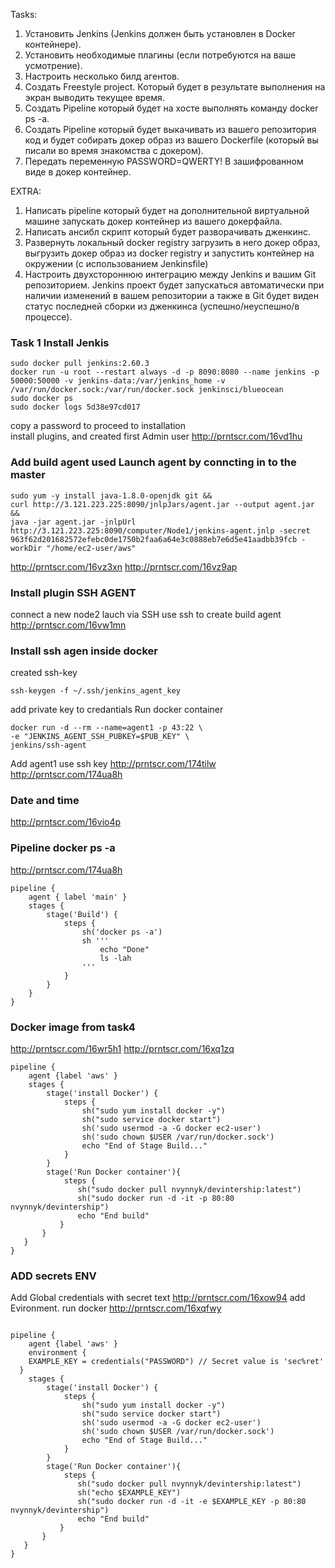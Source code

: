 Tasks:
1. Установить Jenkins (Jenkins должен быть установлен  в Docker контейнере).
2. Установить необходимые плагины (если потребуются на ваше усмотрение).
3. Настроить несколько билд агентов.
4. Создать Freestyle project. Который будет в результате выполнения на экран выводить текущее время.
5. Создать Pipeline который будет на хосте выполнять команду docker ps -a.
6. Создать Pipeline который будет выкачивать из вашего репозитория код и будет собирать докер образ из вашего Dockerfile (который вы писали во время знакомства с докером).
7. Передать переменную PASSWORD=QWERTY! В зашифрованном виде в докер контейнер.
 
EXTRA:
1. Написать pipeline который будет на дополнительной виртуальной машине запускать докер контейнер из вашего докерфайла.
2. Написать ансибл скрипт который будет разворачивать дженкинс.
3. Развернуть локальный docker registry загрузить в него докер образ, выгрузить докер образ из docker registry и запустить контейнер на окружении (с использованием Jenkinsfile)
4. Настроить двухстороннюю интеграцию между Jenkins и вашим Git репозиторием. Jenkins проект будет запускаться автоматически при наличии изменений в вашем репозитории а также в Git будет виден статус последней сборки из дженкинса (успешно/неуспешно/в процессе).


### Task 1 Install Jenkis
```
sudo docker pull jenkins:2.60.3
docker run -u root --restart always -d -p 8090:8080 --name jenkins -p 50000:50000 -v jenkins-data:/var/jenkins_home -v /var/run/docker.sock:/var/run/docker.sock jenkinsci/blueocean
sudo docker ps 
sudo docker logs 5d38e97cd017  
```
copy a password to proceed to installation                                                     
install plugins, and created first Admin user
http://prntscr.com/16vd1hu

### Add build agent used Launch agent by conncting in to the master 
```
sudo yum -y install java-1.8.0-openjdk git &&
curl http://3.121.223.225:8090/jnlpJars/agent.jar --output agent.jar &&    
java -jar agent.jar -jnlpUrl http://3.121.223.225:8090/computer/Node1/jenkins-agent.jnlp -secret 963f62d201682572efebc0de1750b2faa6a64e3c0888eb7e6d5e41aadbb39fcb -workDir "/home/ec2-user/aws"
```
http://prntscr.com/16vz3xn
http://prntscr.com/16vz9ap

### Install plugin SSH AGENT
connect a new node2 lauch via SSH
use ssh to create build agent 
http://prntscr.com/16vw1mn
### Install ssh agen inside docker
created ssh-key 
```
ssh-keygen -f ~/.ssh/jenkins_agent_key
```
add private key to credantials 
Run docker container 
```
docker run -d --rm --name=agent1 -p 43:22 \
-e "JENKINS_AGENT_SSH_PUBKEY=$PUB_KEY" \
jenkins/ssh-agent
```
Add agent1 use ssh key 
http://prntscr.com/174tilw
http://prntscr.com/174ua8h

### Date and time

http://prntscr.com/16vio4p

### Pipeline docker ps -a 
http://prntscr.com/174ua8h
```
pipeline {
    agent { label 'main' }
    stages {
        stage('Build') {
            steps {
                sh('docker ps -a')
                sh '''
                    echo "Done"
                    ls -lah
                '''
            }
        }
    }
}
```
### Docker image from task4 
http://prntscr.com/16wr5h1
http://prntscr.com/16xq1zq
```
pipeline {
    agent {label 'aws' }
    stages {
        stage('install Docker') {
            steps {
                sh("sudo yum install docker -y")
                sh("sudo service docker start")
                sh('sudo usermod -a -G docker ec2-user')
                sh('sudo chown $USER /var/run/docker.sock')
                echo "End of Stage Build..."
            }
        }
        stage('Run Docker container'){
            steps {
               sh("sudo docker pull nvynnyk/devintership:latest")
               sh("sudo docker run -d -it -p 80:80 nvynnyk/devintership")
               echo "End build"
           }
       }
   }
}
```
### ADD secrets ENV 
Add Global credentials with secret text
http://prntscr.com/16xow94
add Evironment.
run docker
http://prntscr.com/16xqfwy
```docker run -d -it -e $EXAMPLE_KEY
```
```
pipeline {
    agent {label 'aws' }
    environment {
    EXAMPLE_KEY = credentials("PASSWORD") // Secret value is 'sec%ret'
  }
    stages {
        stage('install Docker') {
            steps {
                sh("sudo yum install docker -y")
                sh("sudo service docker start")
                sh('sudo usermod -a -G docker ec2-user')
                sh('sudo chown $USER /var/run/docker.sock')
                echo "End of Stage Build..."
            }
        }
        stage('Run Docker container'){
            steps {
               sh("sudo docker pull nvynnyk/devintership:latest")
               sh("echo $EXAMPLE_KEY")
               sh("sudo docker run -d -it -e $EXAMPLE_KEY -p 80:80 nvynnyk/devintership")
               echo "End build"
           }
       }
   }
}
```
